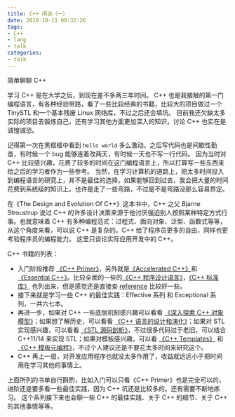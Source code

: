 ```yaml
---
title: C++ 闲谈（一）
date: 2018-10-11 00:32:26
tags:
- C++
- lang
- talk
categories:
- talk
---
```


简单聊聊 C++

<!-- more -->

学习 C++ 是在大学之后，到现在差不多两三年时间。
C++ 也是我接触的第一门编程语言，有各种经验带路，看了一些比较经典的书籍，比较大的项目做过一个 TinySTL 和一个基本残废 Linux 网络库，不过之后还会填坑。
目前我还欠缺太多实际的项目去锻炼自己，还有学习其他方面更加深入的知识，讨论 C++ 也实在是诚惶诚恐。

记得第一次在黑框框中看到 `hello world` 多么激动。之后写代码也是间歇性勤奋，有时候一个 bug 能够连着改两天，有时候一天也不写一行代码。
因为当时对 C++ 比较感兴趣，花费了较多的时间在这门编程语言上，所以打算写一些东西来给之后的学习者作为一些参考。
当然，在学习计算机的道路上，把太多时间投入到编程语言的研究上，并不是最佳的选择。如果能够回到过去，我会把大量的时间花费到系统级的知识上。也许是走了一些弯路，不过是不是弯路没那么容易界定。


在《The Design and Evolution Of C++》这本书中，C++ 之父 Bjarne Stroustrup 说过 C++ 的许多设计决策来源于他讨厌强迫别人按照某种特定方式行事。也就意味着 C++ 有多种编程范式：过程式、面向对象、泛型、函数式等等，从这个角度来看，可以说 C++ 是复杂的。C++ 给了程序员更多的自由，同样也更考验程序员的编程能力。
这里只谈论实际应用开发中的 C++。

C++ 书籍的列表：
- 入门阶段推荐 [《C++ Primer》](https://book.douban.com/subject/25708312/)，另外就是[《Accelerated C++》](https://book.douban.com/subject/2280545/)和[《Essential C++》](https://book.douban.com/subject/1215826/)。比较全面的一些的[《C++ 程序设计语言》](https://book.douban.com/subject/26857943/)，[《C++ 标准库》](https://book.douban.com/subject/26419721/) 也列出来，但是感觉还是直接查 [reference](http://zh.cppreference.com/w/%E9%A6%96%E9%A1%B5) 比较好一些。
- 接下来就是学习一些 C++ 的最佳实践：Effective 系列 和 Exceptional 系列，一共六七本。
- 再进一步，如果对 C++ 一些底层机制感兴趣可以看看 [《深入探索 C++ 对象模型》](https://book.douban.com/subject/10427315/)；如果想了解历史，可以看看 [《C++ 语言的设计和演化》](https://book.douban.com/subject/1096216/)；如果对 STL 实现感兴趣，可以看看 [《STL 源码剖析》](https://book.douban.com/subject/1110934/)，不过很多代码过于老旧，可以结合 C++11/14 来实现 STL；如果对模板感兴趣，可以看 [《C++ Templates》](https://book.douban.com/subject/2378124/) 和 [《C++ 模板元编程》](https://book.douban.com/subject/4136223/)，不过个人建议还是不要花太多时间来研究这个。
- C++ 再上一层，对开发应用程序也就没太多作用了，收益就远远小于把时间用在学习其他的事情上。

上面所列的书单自行斟酌，比如入门可以只看《C++ Primer》也是完全可以的，进阶还是要多看一些最佳实践，因为 C++ 坑还是比较多的。还有需要不断地练习。
这个系列接下来也会聊一些 C++ 的最佳实践、关于 C++ 的细节、关于 C++ 的其他事情等等。